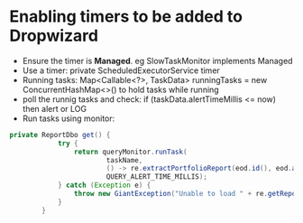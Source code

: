 # Enabling timers to be added to Dropwizard

- Ensure the timer is **Managed**. eg SlowTaskMonitor implements Managed
- Use a timer: private ScheduledExecutorService timer
- Running tasks: Map<Callable<?>, TaskData> runningTasks = new ConcurrentHashMap<>() to hold tasks while running
- poll the runnig tasks and check: if (taskData.alertTimeMillis <= now) then alert or LOG
- Run tasks using monitor:
``` java
private ReportDbo get() {
            try {
                return queryMonitor.runTask(
                        taskName,
                        () -> re.extractPortfolioReport(eod.id(), eod.asOfDate(), eod.portfolio()),
                        QUERY_ALERT_TIME_MILLIS);
            } catch (Exception e) {
                throw new GiantException("Unable to load " + re.getReportType() + " report for " + eod, e);
            }
        }
```        
